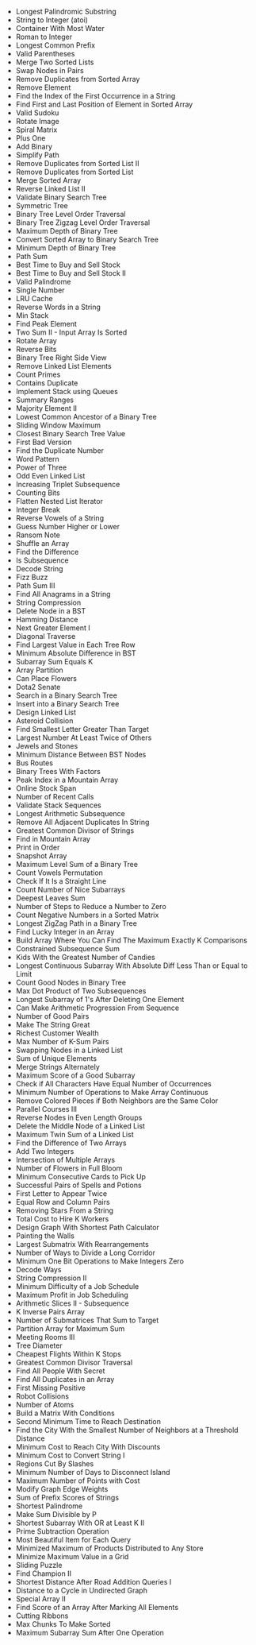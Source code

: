 - Longest Palindromic Substring
- String to Integer (atoi)
- Container With Most Water
- Roman to Integer
- Longest Common Prefix
- Valid Parentheses
- Merge Two Sorted Lists
- Swap Nodes in Pairs
- Remove Duplicates from Sorted Array
- Remove Element
- Find the Index of the First Occurrence in a String
- Find First and Last Position of Element in Sorted Array
- Valid Sudoku
- Rotate Image
- Spiral Matrix
- Plus One
- Add Binary
- Simplify Path
- Remove Duplicates from Sorted List II
- Remove Duplicates from Sorted List
- Merge Sorted Array
- Reverse Linked List II
- Validate Binary Search Tree
- Symmetric Tree
- Binary Tree Level Order Traversal
- Binary Tree Zigzag Level Order Traversal
- Maximum Depth of Binary Tree
- Convert Sorted Array to Binary Search Tree
- Minimum Depth of Binary Tree
- Path Sum
- Best Time to Buy and Sell Stock
- Best Time to Buy and Sell Stock II
- Valid Palindrome
- Single Number
- LRU Cache
- Reverse Words in a String
- Min Stack
- Find Peak Element
- Two Sum II - Input Array Is Sorted
- Rotate Array
- Reverse Bits
- Binary Tree Right Side View
- Remove Linked List Elements
- Count Primes
- Contains Duplicate
- Implement Stack using Queues
- Summary Ranges
- Majority Element II
- Lowest Common Ancestor of a Binary Tree
- Sliding Window Maximum
- Closest Binary Search Tree Value
- First Bad Version
- Find the Duplicate Number
- Word Pattern
- Power of Three
- Odd Even Linked List
- Increasing Triplet Subsequence
- Counting Bits
- Flatten Nested List Iterator
- Integer Break
- Reverse Vowels of a String
- Guess Number Higher or Lower
- Ransom Note
- Shuffle an Array
- Find the Difference
- Is Subsequence
- Decode String
- Fizz Buzz
- Path Sum III
- Find All Anagrams in a String
- String Compression
- Delete Node in a BST
- Hamming Distance
- Next Greater Element I
- Diagonal Traverse
- Find Largest Value in Each Tree Row
- Minimum Absolute Difference in BST
- Subarray Sum Equals K
- Array Partition
- Can Place Flowers
- Dota2 Senate
- Search in a Binary Search Tree
- Insert into a Binary Search Tree
- Design Linked List
- Asteroid Collision
- Find Smallest Letter Greater Than Target
- Largest Number At Least Twice of Others
- Jewels and Stones
- Minimum Distance Between BST Nodes
- Bus Routes
- Binary Trees With Factors
- Peak Index in a Mountain Array
- Online Stock Span
- Number of Recent Calls
- Validate Stack Sequences
- Longest Arithmetic Subsequence
- Remove All Adjacent Duplicates In String
- Greatest Common Divisor of Strings
- Find in Mountain Array
- Print in Order
- Snapshot Array
- Maximum Level Sum of a Binary Tree
- Count Vowels Permutation
- Check If It Is a Straight Line
- Count Number of Nice Subarrays
- Deepest Leaves Sum
- Number of Steps to Reduce a Number to Zero
- Count Negative Numbers in a Sorted Matrix
- Longest ZigZag Path in a Binary Tree
- Find Lucky Integer in an Array
- Build Array Where You Can Find The Maximum Exactly K Comparisons
- Constrained Subsequence Sum
- Kids With the Greatest Number of Candies
- Longest Continuous Subarray With Absolute Diff Less Than or Equal to Limit
- Count Good Nodes in Binary Tree
- Max Dot Product of Two Subsequences
- Longest Subarray of 1's After Deleting One Element
- Can Make Arithmetic Progression From Sequence
- Number of Good Pairs
- Make The String Great
- Richest Customer Wealth
- Max Number of K-Sum Pairs
- Swapping Nodes in a Linked List
- Sum of Unique Elements
- Merge Strings Alternately
- Maximum Score of a Good Subarray
- Check if All Characters Have Equal Number of Occurrences
- Minimum Number of Operations to Make Array Continuous
- Remove Colored Pieces if Both Neighbors are the Same Color
- Parallel Courses III
- Reverse Nodes in Even Length Groups
- Delete the Middle Node of a Linked List
- Maximum Twin Sum of a Linked List
- Find the Difference of Two Arrays
- Add Two Integers
- Intersection of Multiple Arrays
- Number of Flowers in Full Bloom
- Minimum Consecutive Cards to Pick Up
- Successful Pairs of Spells and Potions
- First Letter to Appear Twice
- Equal Row and Column Pairs
- Removing Stars From a String
- Total Cost to Hire K Workers
- Design Graph With Shortest Path Calculator
- Painting the Walls
- Largest Submatrix With Rearrangements
- Number of Ways to Divide a Long Corridor
- Minimum One Bit Operations to Make Integers Zero
- Decode Ways
- String Compression II
- Minimum Difficulty of a Job Schedule
- Maximum Profit in Job Scheduling
- Arithmetic Slices II - Subsequence
- K Inverse Pairs Array
- Number of Submatrices That Sum to Target
- Partition Array for Maximum Sum
- Meeting Rooms III
- Tree Diameter
- Cheapest Flights Within K Stops
- Greatest Common Divisor Traversal
- Find All People With Secret
- Find All Duplicates in an Array
- First Missing Positive
- Robot Collisions
- Number of Atoms
- Build a Matrix With Conditions
- Second Minimum Time to Reach Destination
- Find the City With the Smallest Number of Neighbors at a Threshold Distance
- Minimum Cost to Reach City With Discounts
- Minimum Cost to Convert String I
- Regions Cut By Slashes
- Minimum Number of Days to Disconnect Island
- Maximum Number of Points with Cost
- Modify Graph Edge Weights
- Sum of Prefix Scores of Strings
- Shortest Palindrome
- Make Sum Divisible by P
- Shortest Subarray With OR at Least K II
- Prime Subtraction Operation
- Most Beautiful Item for Each Query
- Minimized Maximum of Products Distributed to Any Store
- Minimize Maximum Value in a Grid
- Sliding Puzzle
- Find Champion II
- Shortest Distance After Road Addition Queries I
- Distance to a Cycle in Undirected Graph
- Special Array II
- Find Score of an Array After Marking All Elements
- Cutting Ribbons
- Max Chunks To Make Sorted
- Maximum Subarray Sum After One Operation
